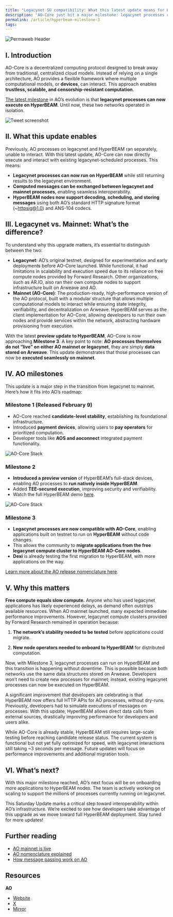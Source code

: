 ```yaml
---
title: "Legacynet SU compatibility: What this latest update means for HyperBEAM"
description: "AO-Core just hit a major milestone: legacynet processes can now execute on HyperBEAM. This update brings seamless interoperability, improved performance, and a smoother transition from testnet to mainnet. Learn what this means for developers and the future of AO."
permalink: /article/hyperbeam-milestone-3
tags:
---
```


![Permaweb Header](/static/images/milestone-3-header.png)

## I. Introduction

AO-Core is a decentralized computing protocol designed to break away from traditional, centralized cloud models. Instead of relying on a single architecture, AO provides a flexible framework where multiple computational models, or **devices**, can interact. This approach enables **trustless, scalable, and censorship-resistant computation**.

[The latest milestone](https://github.com/permaweb/HyperBEAM/pull/177) in AO’s evolution is that **legacynet processes can now execute on HyperBEAM**. Until now, these two networks operated in isolation.

<div class="tweet-container">
  <img src="/static/images/happy-saturday.png" alt="Tweet screenshot"></div>

## II. What this update enables

Previously, AO processes on legacynet and HyperBEAM ran separately, unable to interact. With this latest update, AO-Core can now directly execute and interact with existing legacynet-scheduled processes. This means:

- **Legacynet processes can now run on HyperBEAM** while still returning results to the legacynet environment.
- **Computed messages can be exchanged between legacynet and mainnet processes**, enabling seamless interoperability.
- **HyperBEAM nodes now support decoding, scheduling, and storing messages** using both AO’s standard HTTP signature format (~httpsig@1.0) and ANS-104 codecs.

## III. Legacynet vs. Mainnet: What’s the difference?

To understand why this upgrade matters, it’s essential to distinguish between the two:

- **Legacynet**: AO’s original testnet, designed for experimentation and early deployments before AO-Core launched. While functional, it had limitations in scalability and execution speed due to its reliance on free compute nodes provided by Forward Research. Other organizations, such as AR.IO, also ran their own compute nodes to support infrastructure built on Arweave and AO.
- **Mainnet (AO-Core)**: The production-ready, high-performance version of the AO protocol, built with a modular structure that allows multiple computational models to interact while ensuring state integrity, verifiability, and decentralization on Arweave. HyperBEAM serves as the client implementation for AO-Core, allowing developers to run their own nodes and provide services within the network, abstracting hardware provisioning from execution.

With the latest **preview update to HyperBEAM**, AO-Core is now approaching **Milestone 3**. A key point to note: **AO processes themselves do not “live” on either AO mainnet or legacynet**, they are simply **data stored on Arweave**. This update demonstrates that those processes can now be **executed seamlessly on mainnet**.

## IV. AO milestones

This update is a major step in the transition from legacynet to mainnet. Here’s how it fits into AO’s roadmap:

### Milestone 1 (Released February 9)

- AO-Core reached **candidate-level stability**, establishing its foundational infrastructure.
- Introduced **payment devices**, allowing users to **pay operators** for prioritized computation.
- Developer tools like **AOS and aoconnect** integrated payment functionality.

![AO-Core Stack](/static/images/ao-core-stack.png)

### Milestone 2

- **Introduced a preview version** of HyperBEAM’s full-stack devices, enabling AO processes to **run natively inside HyperBEAM**.
- Added **TEE-secured execution**, improving security and verifiability.
- Watch the full HyperBEAM demo [here](<https://odysee.com/@AO:4/2025.02.25_-_arweave_-_ao_node_workshop-(1080p):c>).

![AO-Core Stack](/static/images/milestone2.png)

### Milestone 3

- **Legacynet processes are now compatible with AO-Core**, enabling applications built on testnet to run on **HyperBEAM** without code changes.
- This allows the community to **migrate applications from the free legacynet compute cluster to HyperBEAM AO-Core nodes**.
- **Dexi** is already testing the first migration to HyperBEAM, with more applications on the way.

[Learn more about the AO release nomenclature here](article/ao-nomenclature.md).

## V. Why this matters

**Free compute equals slow compute.** Anyone who has used legacynet applications has likely experienced delays, as demand often outstrips available resources. When AO mainnet launched, many expected immediate performance improvements. However, legacynet compute clusters provided by Forward Research remained in operation because:

1. **The network’s stability needed to be tested** before applications could migrate.

2. **New node operators needed to onboard to HyperBEAM** for distributed computation.

Now, with Milestone 3, legacynet processes can run on HyperBEAM and this transition is happening without downtime. This is possible because both networks use the same data structures stored on Arweave. Developers won’t need to create new processes for mainnet; instead, existing legacynet processes can now be executed on HyperBEAM.

A significant improvement that developers are celebrating is that HyperBEAM now offers full HTTP APIs for AO processes, without dry-runs. Previously, developers had to simulate executions of messages on processes. With this update, HyperBEAM allows direct data calls from external sources, drastically improving performance for developers and users alike.

While AO-Core is already stable, HyperBEAM still requires large-scale testing before reaching candidate release status. The current system is functional but not yet fully optimized for speed, with legacynet interactions still taking ~3 seconds per message. Future updates will focus on performance improvements and additional migration tools.

## VI. What’s next?

With this major milestone reached, AO’s next focus will be on onboarding more applications to HyperBEAM nodes. The team is actively working on scaling to support the millions of processes currently running on legacynet.

This Saturday Update marks a critical step toward interoperability within AO’s infrastructure. We’re excited to see how developers take advantage of this upgrade as we move toward full HyperBEAM deployment. Stay tuned for more updates!

## Further reading

- [AO mainnet is live](ao-mainnet-live.md)
- [AO nomenclature explained](ao-nomenclature.md)
- [How message passing work on AO](ao-message-passing-explained.md)

## Resources

**AO**

- [Website](https://ao.arweave.net/)
- [X](https://x.com/aoTheComputer)
- [Mirror](https://mirror.xyz/0x1EE4bE8670E8Bd7E9E2E366F530467030BE4C840)
